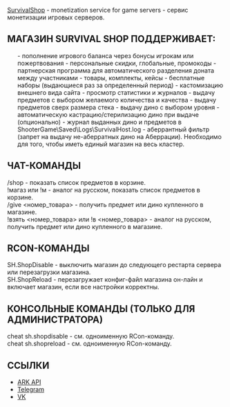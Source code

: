 <a href="https://survivalshop.org">SurvivalShop</a> - monetization service for game servers - сервис монетизации игровых серверов.


<h2>МАГАЗИН SURVIVAL SHOP ПОДДЕРЖИВАЕТ:</h2>
<ul>
- пополнение игрового баланса через бонусы игрокам или пожертвования
- персональные скидки, глобальные, промокоды
- партнерская программа для автоматического разделения доната между участниками
- товары, комплекты, кейсы
- бесплатные наборы (выдающиеся раз за определенный период)
- кастомизацию внешнего вида сайта
- просмотр статистики и журналов
- выдачу предметов с выбором желаемого количества и качества
- выдачу предметов сверх размера стека
- выдачу дино с выбором уровня
- автоматическую кастрацию/стерилизацию дино при выдаче (опционально)
- журнал выданных дино и предметов в ShooterGame\Saved\Logs\SurvivalHost.log
- аберрантный фильтр (запрет на выдачу не-аберратных дино на Аберрации).
  Необходимо для того, чтобы иметь единый магазин на весь кластер.
</ul>

ЧАТ-КОМАНДЫ
------
/shop - показать список предметов в корзине.<br>
!магаз или !м - аналог на русском, показать список предметов в корзине.<br>
/give <номер_товара> - получить предмет или дино купленного в магазине.<br>
!взять <номер_товара> или !в <номер_товара> - аналог на русском, получить предмет или дино купленного в магазине. <br>

RCON-КОМАНДЫ
------
SH.ShopDisable - выключить магазин до следующего рестарта сервера или перезагрузки магазина.<br>
SH.ShopReload - перезагружает конфиг-файл магазина он-лайн и включает магазин, если все настройки корректны.

КОНСОЛЬНЫЕ КОМАНДЫ (ТОЛЬКО ДЛЯ АДМИНИСТРАТОРА)
------
cheat sh.shopdisable - см. одноименную RCon-команду.<br>
cheat sh.shopreload - см. одноименную RCon-команду.


<h2>ССЫЛКИ</h2>
<ul>
	<li><a href="https://arkserverapi.com/resources/survivalshop-server-donation-only-russian.41/">ARK API</a></li>
	<li><a href="https://t.me/arksupport">Telegram</a></li>
	<li><a href="https://vk.com/hostingrustru">VK</a></li>
<ul>

